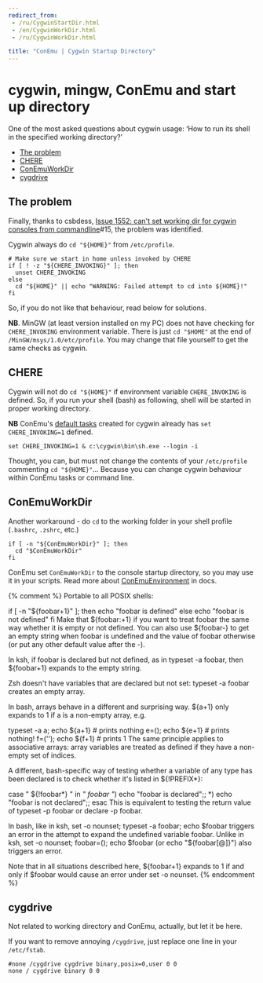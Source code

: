 ```yaml
---
redirect_from:
 - /ru/CygwinStartDir.html
 - /en/CygwinWorkDir.html
 - /ru/CygwinWorkDir.html

title: "ConEmu | Cygwin Startup Directory"
---
```


# cygwin, mingw, ConEmu and start up directory

One of the most asked questions about cygwin usage:
‘How to run its shell in the specified working directory?’

* [The problem](#the-problem)
* [CHERE](#CHERE)
* [ConEmuWorkDir](#ConEmuWorkDir)
* [cygdrive](#cygdrive)



<h2 id="the-problem"> The problem </h2>

Finally, thanks to csbdess,
[Issue 1552: can't set working dir for cygwin consoles from commandline](https://github.com/Maximus5/conemu-old-issues/issues/1552)#15,
the problem was identified.

Cygwin always do `cd "${HOME}"` from `/etc/profile`.

~~~
# Make sure we start in home unless invoked by CHERE
if [ ! -z "${CHERE_INVOKING}" ]; then
  unset CHERE_INVOKING
else
  cd "${HOME}" || echo "WARNING: Failed attempt to cd into ${HOME}!"
fi
~~~

So, if you do not like that behaviour, read below for solutions.

**NB**. MinGW (at least version installed on my PC)
does not have checking for `CHERE_INVOKING` environment variable.
There is just `cd "$HOME"` at the end of `/MinGW/msys/1.0/etc/profile`.
You may change that file yourself to get the same checks as cygwin.



<h2 id="CHERE"> CHERE </h2>

Cygwin will not do `cd "${HOME}"` if environment variable `CHERE_INVOKING` is defined.
So, if you run your shell (bash) as following, shell will be started in proper working directory.

**NB** ConEmu's [default tasks](Tasks.html) created for cygwin already has `set CHERE_INVOKING=1` defined.

~~~
set CHERE_INVOKING=1 & c:\cygwin\bin\sh.exe --login -i
~~~

Thought, you can, but must not change the contents of your `/etc/profile`
commenting `cd "${HOME}"`...
Because you can change cygwin behaviour within ConEmu tasks or command line.



<h2 id="ConEmuWorkDir"> ConEmuWorkDir </h2>

Another workaround - do `cd` to the working folder in your
shell profile (`.bashrc`, `.zshrc`, etc.)

~~~
if [ -n "${ConEmuWorkDir}" ]; then
  cd "$ConEmuWorkDir"
fi
~~~

ConEmu set `ConEmuWorkDir` to the console startup directory,
so you may use it in your scripts.
Read more about [ConEmuEnvironment](ConEmuEnvironment.html) in docs.


{% comment %}
Portable to all POSIX shells:


if [ -n "${foobar+1}" ]; then
   echo "foobar is defined"
 else
   echo "foobar is not defined"
 fi
 Make that ${foobar:+1} if you want to treat foobar the same way whether it is empty or not defined. You can also use ${foobar-} to get an empty string when foobar is undefined and the value of foobar otherwise (or put any other default value after the -).


In ksh, if foobar is declared but not defined, as in typeset -a foobar, then ${foobar+1} expands to the empty string.


Zsh doesn't have variables that are declared but not set: typeset -a foobar creates an empty array.


In bash, arrays behave in a different and surprising way. ${a+1} only expands to 1 if a is a non-empty array, e.g.


typeset -a a; echo ${a+1}    # prints nothing
 e=(); echo ${e+1}            # prints nothing!
 f=(''); echo ${f+1}          # prints 1
 The same principle applies to associative arrays: array variables are treated as defined if they have a non-empty set of indices.


A different, bash-specific way of testing whether a variable of any type has been declared is to check whether it's listed in ${!PREFIX*}:


case " ${!foobar*} " in
   *" foobar "*) echo "foobar is declared";;
   *) echo "foobar is not declared";;
 esac
 This is equivalent to testing the return value of typeset -p foobar or declare -p foobar.


In bash, like in ksh, set -o nounset; typeset -a foobar; echo $foobar triggers an error in the attempt to expand the undefined variable foobar. Unlike in ksh, set -o nounset; foobar=(); echo $foobar (or echo "${foobar[@]}") also triggers an error.


Note that in all situations described here, ${foobar+1} expands to 1 if and only if $foobar would cause an error under set -o nounset.
{% endcomment %}



<h2 id="cygdrive"> cygdrive </h2>

Not related to working directory and ConEmu, actually, but let it be here.

If you want to remove annoying `/cygdrive`,
just replace one line in your `/etc/fstab`.

~~~
#none /cygdrive cygdrive binary,posix=0,user 0 0
none / cygdrive binary 0 0
~~~
